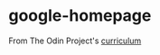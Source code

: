 # google-homepage 
From The Odin Project's [curriculum](http://www.theodinproject.com/courses/web-development-101/lessons/html-css)

